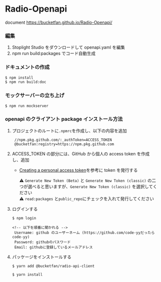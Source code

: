 # Radio-Openapi

document
https://bucketfan.github.io/Radio-Openapi/

### 編集

1. Stoplight Studio をダウンロードして openapi.yaml を編集
2. npm run build:packages でコード自動生成

### ドキュメントの作成

```sh
$ npm install
$ npm run build:doc
```

### モックサーバーの立ち上げ

```sh
$ npm run mockserver
```

### openapi のクライアント package インストール方法

1. プロジェクトのルートに`.npmrc`を作成し、以下の内容を追加

   ```
    //npm.pkg.github.com/:_authToken=ACCESS_TOKEN
    @bucketfan:registry=https://npm.pkg.github.com
   ```

2. ACCESS_TOKEN の部分には、GitHub から個人の access token を作成し、追加

   - [Creating a personal access token](https://docs.github.com/ja/authentication/keeping-your-account-and-data-secure/creating-a-personal-access-token)を参考に token を発行する

     ⚠️ `Generate New Token (Beta)` と `Generate New Token (classic)` の二つが選べると思いますが、`Generate New Token (classic)` を選択してください
     <br/>
     ⚠️ `read:packages` と`public_repo`にチェックを入れて発行してください

3. ログインする

   ```
   $ npm login

   <!-- 以下を順番に聞かれる -->
    Username: github のユーザーネーム (https://github.com/code-yyだったらcode-yy)
    Password: githubのパスワード
    Email: githubに登録しているメールアドレス
   ```

4. パッケージをインストールする

   ```
   $ yarn add @bucketfan/radio-api-client

   $ yarn install
   ```
